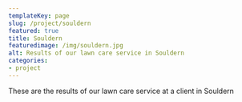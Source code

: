 ```yaml
---
templateKey: page
slug: /project/souldern
featured: true
title: Souldern
featuredimage: /img/souldern.jpg
alt: Results of our lawn care service in Souldern
categories:
- project
---
```

These are the results of our lawn care service at a client in Souldern



